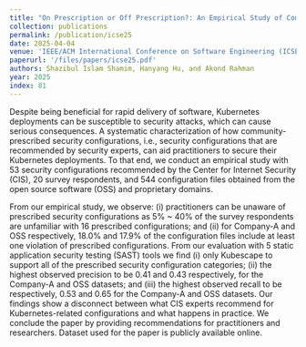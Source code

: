 ```yaml
---
title: "On Prescription or Off Prescription?: An Empirical Study of Community-prescribed Security Configurations for Kubernetes"
collection: publications
permalink: /publication/icse25
date: 2025-04-04
venue: 'IEEE/ACM International Conference on Software Engineering (ICSE) 2025'
paperurl: '/files/papers/icse25.pdf'
authors: Shazibul Islam Shamim, Hanyang Hu, and Akond Rahman  
year: 2025
index: 81
--- 
```

Despite being beneficial for rapid delivery of software, Kubernetes deployments can be susceptible to security attacks, which can cause serious consequences. A systematic characterization of how community-prescribed security configurations, i.e., security configurations that are recommended by security experts, can aid practitioners to secure their Kubernetes deployments. To that end, we conduct an empirical study with 53 security configurations recommended by the Center for Internet Security (CIS), 20 survey respondents, and 544 configuration files obtained from the open source software (OSS) and proprietary domains.  

From our empirical study, we observe: (i) practitioners can be unaware of prescribed security configurations as 5% ~ 40% of the survey respondents are unfamiliar with 16 prescribed configurations; and (ii) for Company-A and OSS respectively, 18.0% and 17.9% of the configuration files include at least one violation of prescribed configurations. From our evaluation with 5 static application security testing (SAST) tools we find (i) only Kubescape to support all of the prescribed security configuration categories; (ii) the highest observed precision to be 0.41 and 0.43 respectively, for the Company-A and OSS datasets; and (iii) the highest observed recall to be respectively, 0.53 and 0.65 for the Company-A and OSS datasets. Our findings show a disconnect between what CIS experts recommend for Kubernetes-related configurations and what happens in practice. We conclude the paper by providing recommendations for practitioners and researchers. Dataset used for the paper is publicly available online.   